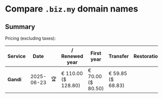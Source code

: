 # Compare `.biz.my` domain names

## Summary

Pricing (excluding taxes):

| Service | Date |  | / Renewed year | First year | Transfer | Restoration |
|--|--|--|--|--|--|--|
| **Gandi** | 2025-06-23 | 🏆 | € 110.00<br>($ 128.80) | € 70.00<br>($ 80.50) | € 59.85<br>($ 68.83) |  |
